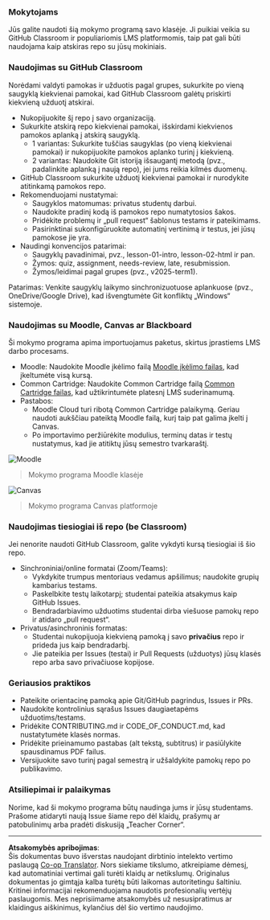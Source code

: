 <!--
CO_OP_TRANSLATOR_METADATA:
{
  "original_hash": "71009af209f81cc01a1f2d324200375f",
  "translation_date": "2025-10-03T11:08:15+00:00",
  "source_file": "for-teachers.md",
  "language_code": "lt"
}
-->
### Mokytojams

Jūs galite naudoti šią mokymo programą savo klasėje. Ji puikiai veikia su GitHub Classroom ir populiariomis LMS platformomis, taip pat gali būti naudojama kaip atskiras repo su jūsų mokiniais.

### Naudojimas su GitHub Classroom

Norėdami valdyti pamokas ir užduotis pagal grupes, sukurkite po vieną saugyklą kiekvienai pamokai, kad GitHub Classroom galėtų priskirti kiekvieną užduotį atskirai.

- Nukopijuokite šį repo į savo organizaciją.
- Sukurkite atskirą repo kiekvienai pamokai, išskirdami kiekvienos pamokos aplanką į atskirą saugyklą.
  - 1 variantas: Sukurkite tuščias saugyklas (po vieną kiekvienai pamokai) ir nukopijuokite pamokos aplanko turinį į kiekvieną.
  - 2 variantas: Naudokite Git istoriją išsaugantį metodą (pvz., padalinkite aplanką į naują repo), jei jums reikia kilmės duomenų.
- GitHub Classroom sukurkite užduotį kiekvienai pamokai ir nurodykite atitinkamą pamokos repo.
- Rekomenduojami nustatymai:
  - Saugyklos matomumas: privatus studentų darbui.
  - Naudokite pradinį kodą iš pamokos repo numatytosios šakos.
  - Pridėkite problemų ir „pull request“ šablonus testams ir pateikimams.
  - Pasirinktinai sukonfigūruokite automatinį vertinimą ir testus, jei jūsų pamokose jie yra.
- Naudingi konvencijos patarimai:
  - Saugyklų pavadinimai, pvz., lesson-01-intro, lesson-02-html ir pan.
  - Žymos: quiz, assignment, needs-review, late, resubmission.
  - Žymos/leidimai pagal grupes (pvz., v2025-term1).

Patarimas: Venkite saugyklų laikymo sinchronizuotuose aplankuose (pvz., OneDrive/Google Drive), kad išvengtumėte Git konfliktų „Windows“ sistemoje.

### Naudojimas su Moodle, Canvas ar Blackboard

Ši mokymo programa apima importuojamus paketus, skirtus įprastiems LMS darbo procesams.

- Moodle: Naudokite Moodle įkėlimo failą [Moodle įkėlimo failas](../../../../../../../teaching-files/webdev-moodle.mbz), kad įkeltumėte visą kursą.
- Common Cartridge: Naudokite Common Cartridge failą [Common Cartridge failas](../../../../../../../teaching-files/webdev-common-cartridge.imscc), kad užtikrintumėte platesnį LMS suderinamumą.
- Pastabos:
  - Moodle Cloud turi ribotą Common Cartridge palaikymą. Geriau naudoti aukščiau pateiktą Moodle failą, kurį taip pat galima įkelti į Canvas.
  - Po importavimo peržiūrėkite modulius, terminų datas ir testų nustatymus, kad jie atitiktų jūsų semestro tvarkaraštį.

![Moodle](../../translated_images/moodle.94eb93d714a50cb2c97435b408017dee224348b61bc86203ffd43a4f4e57b95f.lt.png)
> Mokymo programa Moodle klasėje

![Canvas](../../translated_images/canvas.fbd605ff8e5b8aff567d398528ce113db304446b90b9cad55c654de3fdfcda34.lt.png)
> Mokymo programa Canvas platformoje

### Naudojimas tiesiogiai iš repo (be Classroom)

Jei nenorite naudoti GitHub Classroom, galite vykdyti kursą tiesiogiai iš šio repo.

- Sinchroniniai/online formatai (Zoom/Teams):
  - Vykdykite trumpus mentoriaus vedamus apšilimus; naudokite grupių kambarius testams.
  - Paskelbkite testų laikotarpį; studentai pateikia atsakymus kaip GitHub Issues.
  - Bendradarbiavimo užduotims studentai dirba viešuose pamokų repo ir atidaro „pull request“.
- Privatus/asinchroninis formatas:
  - Studentai nukopijuoja kiekvieną pamoką į savo **privačius** repo ir prideda jus kaip bendradarbį.
  - Jie pateikia per Issues (testai) ir Pull Requests (užduotys) jūsų klasės repo arba savo privačiuose kopijose.

### Geriausios praktikos

- Pateikite orientacinę pamoką apie Git/GitHub pagrindus, Issues ir PRs.
- Naudokite kontrolinius sąrašus Issues daugiaetapėms užduotims/testams.
- Pridėkite CONTRIBUTING.md ir CODE_OF_CONDUCT.md, kad nustatytumėte klasės normas.
- Pridėkite prieinamumo pastabas (alt tekstą, subtitrus) ir pasiūlykite spausdinamus PDF failus.
- Versijuokite savo turinį pagal semestrą ir užšaldykite pamokų repo po publikavimo.

### Atsiliepimai ir palaikymas

Norime, kad ši mokymo programa būtų naudinga jums ir jūsų studentams. Prašome atidaryti naują Issue šiame repo dėl klaidų, prašymų ar patobulinimų arba pradėti diskusiją „Teacher Corner“.

---

**Atsakomybės apribojimas**:  
Šis dokumentas buvo išverstas naudojant dirbtinio intelekto vertimo paslaugą [Co-op Translator](https://github.com/Azure/co-op-translator). Nors siekiame tikslumo, atkreipiame dėmesį, kad automatiniai vertimai gali turėti klaidų ar netikslumų. Originalus dokumentas jo gimtąja kalba turėtų būti laikomas autoritetingu šaltiniu. Kritinei informacijai rekomenduojama naudotis profesionalių vertėjų paslaugomis. Mes neprisiimame atsakomybės už nesusipratimus ar klaidingus aiškinimus, kylančius dėl šio vertimo naudojimo.